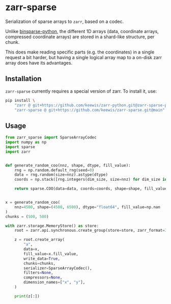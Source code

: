 # zarr-sparse

Serialization of sparse arrays to `zarr`, based on a codec.

Unlike [binsparse-python](https://github.com/ivirshup/binsparse-python), the different 1D arrays (data, coordinate arrays, compressed coordinate arrays) are stored in a shard-like structure, per chunk.

This does make reading specific parts (e.g. the coordinates) in a single request a bit harder, but having a single logical array map to a on-disk zarr array does have its advantages.

## Installation

`zarr-sparse` currently requires a special version of zarr. To install it, use:

```sh
pip install \
    "zarr @ git+https://github.com/keewis/zarr-python.git@zarr-sparse-patch" \
    "zarr-sparse @ git+https://github.com/keewis/zarr-sparse.git@main"
```

## Usage

```python
from zarr_sparse import SparseArrayCodec
import numpy as np
import sparse
import zarr


def generate_random_coo(nnz, shape, dtype, fill_value):
    rng = np.random.default_rng(seed=0)
    data = rng.random(size=nnz).astype(dtype)
    coords = np.stack([rng.integers(dim_size, size=nnz) for dim_size in shape], axis=0)

    return sparse.COO(data=data, coords=coords, shape=shape, fill_value=fill_value)


x = generate_random_coo(
    nnz=4500, shape=(4500, 6500), dtype="float64", fill_value=np.nan
)
chunks = (500, 500)

with zarr.storage.MemoryStore() as store:
    root = zarr.api.synchronous.create_group(store=store, zarr_format=3)

    z = root.create_array(
        "a",
        data=x,
        fill_value=x.fill_value,
        write_data=True,
        chunks=chunks,
        serializer=SparseArrayCodec(),
        filters=None,
        compressors=None,
        dimension_names=["x", "y"],
    )

    print(z[:])
```
